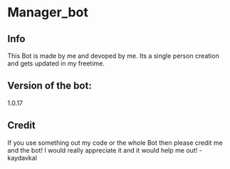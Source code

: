 # Manager_bot

## Info

This Bot is made by me and devoped by me.
Its a single person creation and gets updated in my freetime.

## Version of the bot:

1.0.17

## Credit

If you use something out my code or the whole Bot then please credit me and the bot!
I would really appreciate it and it would help me out! - kaydavkal
